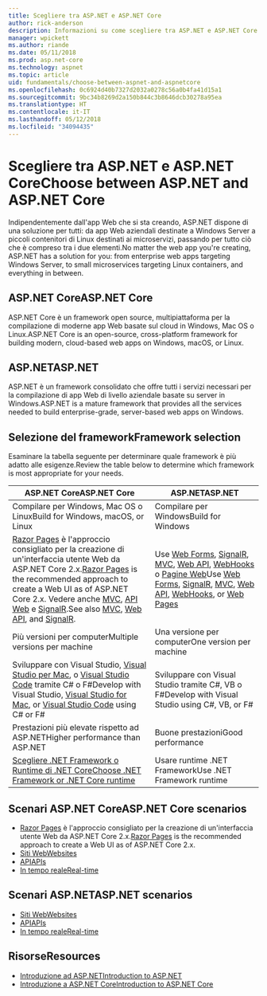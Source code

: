 ```yaml
---
title: Scegliere tra ASP.NET e ASP.NET Core
author: rick-anderson
description: Informazioni su come scegliere tra ASP.NET e ASP.NET Core.
manager: wpickett
ms.author: riande
ms.date: 05/11/2018
ms.prod: asp.net-core
ms.technology: aspnet
ms.topic: article
uid: fundamentals/choose-between-aspnet-and-aspnetcore
ms.openlocfilehash: 0c6924d40b7327d2032a0278c56a0b4fa41d15a1
ms.sourcegitcommit: 9bc34b8269d2a150b844c3b8646dcb30278a95ea
ms.translationtype: HT
ms.contentlocale: it-IT
ms.lasthandoff: 05/12/2018
ms.locfileid: "34094435"
---
```

# <a name="choose-between-aspnet-and-aspnet-core"></a><span data-ttu-id="a91b5-103">Scegliere tra ASP.NET e ASP.NET Core</span><span class="sxs-lookup"><span data-stu-id="a91b5-103">Choose between ASP.NET and ASP.NET Core</span></span>

<span data-ttu-id="a91b5-104">Indipendentemente dall'app Web che si sta creando, ASP.NET dispone di una soluzione per tutti: da app Web aziendali destinate a Windows Server a piccoli contenitori di Linux destinati ai microservizi, passando per tutto ciò che è compreso tra i due elementi.</span><span class="sxs-lookup"><span data-stu-id="a91b5-104">No matter the web app you're creating, ASP.NET has a solution for you: from enterprise web apps targeting Windows Server, to small microservices targeting Linux containers, and everything in between.</span></span>

## <a name="aspnet-core"></a><span data-ttu-id="a91b5-105">ASP.NET Core</span><span class="sxs-lookup"><span data-stu-id="a91b5-105">ASP.NET Core</span></span>

<span data-ttu-id="a91b5-106">ASP.NET Core è un framework open source, multipiattaforma per la compilazione di moderne app Web basate sul cloud in Windows, Mac OS o Linux.</span><span class="sxs-lookup"><span data-stu-id="a91b5-106">ASP.NET Core is an open-source, cross-platform framework for building modern, cloud-based web apps on Windows, macOS, or Linux.</span></span>

## <a name="aspnet"></a><span data-ttu-id="a91b5-107">ASP.NET</span><span class="sxs-lookup"><span data-stu-id="a91b5-107">ASP.NET</span></span>

<span data-ttu-id="a91b5-108">ASP.NET è un framework consolidato che offre tutti i servizi necessari per la compilazione di app Web di livello aziendale basate su server in Windows.</span><span class="sxs-lookup"><span data-stu-id="a91b5-108">ASP.NET is a mature framework that provides all the services needed to build enterprise-grade, server-based web apps on Windows.</span></span>

## <a name="framework-selection"></a><span data-ttu-id="a91b5-109">Selezione del framework</span><span class="sxs-lookup"><span data-stu-id="a91b5-109">Framework selection</span></span>

<span data-ttu-id="a91b5-110">Esaminare la tabella seguente per determinare quale framework è più adatto alle esigenze.</span><span class="sxs-lookup"><span data-stu-id="a91b5-110">Review the table below to determine which framework is most appropriate for your needs.</span></span>

| <span data-ttu-id="a91b5-111">ASP.NET Core</span><span class="sxs-lookup"><span data-stu-id="a91b5-111">ASP.NET Core</span></span> | <span data-ttu-id="a91b5-112">ASP.NET</span><span class="sxs-lookup"><span data-stu-id="a91b5-112">ASP.NET</span></span> |
|---|---|
|<span data-ttu-id="a91b5-113">Compilare per Windows, Mac OS o Linux</span><span class="sxs-lookup"><span data-stu-id="a91b5-113">Build for Windows, macOS, or Linux</span></span>|<span data-ttu-id="a91b5-114">Compilare per Windows</span><span class="sxs-lookup"><span data-stu-id="a91b5-114">Build for Windows</span></span>|
|<span data-ttu-id="a91b5-115">[Razor Pages](xref:mvc/razor-pages/index) è l'approccio consigliato per la creazione di un'interfaccia utente Web da ASP.NET Core 2.x.</span><span class="sxs-lookup"><span data-stu-id="a91b5-115">[Razor Pages](xref:mvc/razor-pages/index) is the recommended approach to create a Web UI as of ASP.NET Core 2.x.</span></span> <span data-ttu-id="a91b5-116">Vedere anche [MVC](xref:mvc/overview), [API Web](xref:tutorials/first-web-api) e [SignalR](xref:signalr/introduction).</span><span class="sxs-lookup"><span data-stu-id="a91b5-116">See also [MVC](xref:mvc/overview), [Web API](xref:tutorials/first-web-api), and [SignalR](xref:signalr/introduction).</span></span>|<span data-ttu-id="a91b5-117">Use [Web Forms](/aspnet/web-forms), [SignalR](/aspnet/signalr), [MVC](/aspnet/mvc), [Web API](/aspnet/web-api/), [WebHooks](/aspnet/webhooks/) o [Pagine Web](/aspnet/web-pages)</span><span class="sxs-lookup"><span data-stu-id="a91b5-117">Use [Web Forms](/aspnet/web-forms), [SignalR](/aspnet/signalr), [MVC](/aspnet/mvc), [Web API](/aspnet/web-api/), [WebHooks](/aspnet/webhooks/), or [Web Pages](/aspnet/web-pages)</span></span>|
|<span data-ttu-id="a91b5-118">Più versioni per computer</span><span class="sxs-lookup"><span data-stu-id="a91b5-118">Multiple versions per machine</span></span>|<span data-ttu-id="a91b5-119">Una versione per computer</span><span class="sxs-lookup"><span data-stu-id="a91b5-119">One version per machine</span></span>|
|<span data-ttu-id="a91b5-120">Sviluppare con Visual Studio, [Visual Studio per Mac](https://www.visualstudio.com/vs/visual-studio-mac/), o [Visual Studio Code](https://code.visualstudio.com/) tramite C# o F#</span><span class="sxs-lookup"><span data-stu-id="a91b5-120">Develop with Visual Studio, [Visual Studio for Mac](https://www.visualstudio.com/vs/visual-studio-mac/), or [Visual Studio Code](https://code.visualstudio.com/) using C# or F#</span></span>|<span data-ttu-id="a91b5-121">Sviluppare con Visual Studio tramite C#, VB o F#</span><span class="sxs-lookup"><span data-stu-id="a91b5-121">Develop with Visual Studio using C#, VB, or F#</span></span>|
|<span data-ttu-id="a91b5-122">Prestazioni più elevate rispetto ad ASP.NET</span><span class="sxs-lookup"><span data-stu-id="a91b5-122">Higher performance than ASP.NET</span></span>|<span data-ttu-id="a91b5-123">Buone prestazioni</span><span class="sxs-lookup"><span data-stu-id="a91b5-123">Good performance</span></span>|
|[<span data-ttu-id="a91b5-124">Scegliere .NET Framework o Runtime di .NET Core</span><span class="sxs-lookup"><span data-stu-id="a91b5-124">Choose .NET Framework or .NET Core runtime</span></span>](/dotnet/articles/standard/choosing-core-framework-server)|<span data-ttu-id="a91b5-125">Usare runtime .NET Framework</span><span class="sxs-lookup"><span data-stu-id="a91b5-125">Use .NET Framework runtime</span></span>|

## <a name="aspnet-core-scenarios"></a><span data-ttu-id="a91b5-126">Scenari ASP.NET Core</span><span class="sxs-lookup"><span data-stu-id="a91b5-126">ASP.NET Core scenarios</span></span>

* <span data-ttu-id="a91b5-127">[Razor Pages](xref:mvc/razor-pages/index) è l'approccio consigliato per la creazione di un'interfaccia utente Web da ASP.NET Core 2.x.</span><span class="sxs-lookup"><span data-stu-id="a91b5-127">[Razor Pages](xref:mvc/razor-pages/index) is the recommended approach to create a Web UI as of ASP.NET Core 2.x.</span></span>
* [<span data-ttu-id="a91b5-128">Siti Web</span><span class="sxs-lookup"><span data-stu-id="a91b5-128">Websites</span></span>](xref:tutorials/first-mvc-app/index)
* [<span data-ttu-id="a91b5-129">API</span><span class="sxs-lookup"><span data-stu-id="a91b5-129">APIs</span></span>](xref:tutorials/first-web-api)
* [<span data-ttu-id="a91b5-130">In tempo reale</span><span class="sxs-lookup"><span data-stu-id="a91b5-130">Real-time</span></span>](xref:signalr/index)

## <a name="aspnet-scenarios"></a><span data-ttu-id="a91b5-131">Scenari ASP.NET</span><span class="sxs-lookup"><span data-stu-id="a91b5-131">ASP.NET scenarios</span></span>

* [<span data-ttu-id="a91b5-132">Siti Web</span><span class="sxs-lookup"><span data-stu-id="a91b5-132">Websites</span></span>](/aspnet/mvc)
* [<span data-ttu-id="a91b5-133">API</span><span class="sxs-lookup"><span data-stu-id="a91b5-133">APIs</span></span>](/aspnet/web-api)
* [<span data-ttu-id="a91b5-134">In tempo reale</span><span class="sxs-lookup"><span data-stu-id="a91b5-134">Real-time</span></span>](/aspnet/signalr)

## <a name="resources"></a><span data-ttu-id="a91b5-135">Risorse</span><span class="sxs-lookup"><span data-stu-id="a91b5-135">Resources</span></span>

* [<span data-ttu-id="a91b5-136">Introduzione ad ASP.NET</span><span class="sxs-lookup"><span data-stu-id="a91b5-136">Introduction to ASP.NET</span></span>](/aspnet/overview)
* [<span data-ttu-id="a91b5-137">Introduzione a ASP.NET Core</span><span class="sxs-lookup"><span data-stu-id="a91b5-137">Introduction to ASP.NET Core</span></span>](xref:index)

